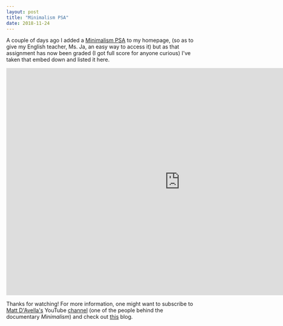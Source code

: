 ```yaml
---
layout: post
title: "Minimalism PSA"
date: 2018-11-24
---
```

A couple of days ago I added a <a href="https://biteable.com/watch/minimalism-psa-2066406">Minimalism PSA</a> to my homepage, (so as to give my English teacher, Ms. Ja, an easy way to access it) but as that assignment has now been graded (I got full score for anyone curious) I've taken that embed down and listed it here.

<iframe frameborder="0" width="918" height="600" src="https://biteable.com/watch/embed/minimalism-psa-2066406" allowfullscreen="true" allow="autoplay"></iframe>

Thanks for watching! For more information, one might want to subscribe to [Matt D'Avella's](https://mattdavella.com) YouTube [channel](https://www.youtube.com/channel/UCJ24N4O0bP7LGLBDvye7oCA) (one of the people behind the documentary *Minimalism*) and check out [this](https://www.theminimalists.com/minimalism/) blog.
